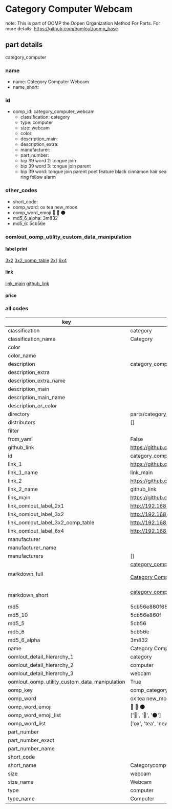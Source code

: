 # Category Computer Webcam  

note: This is part of OOMP the Oopen Organization Method For Parts. For more details: https://github.com/oomlout/oomp_base

##  part details



category_computer

### name
* name: Category Computer Webcam
* name_short: 
### id
* oomp_id: category_computer_webcam
  * classification: category
  * type: computer
  * size: webcam
  * color: 
  * description_main: 
  * description_extra: 
  * manufacturer: 
  * part_number: 
  * bip 39 word 2: tongue join
  * bip 39 word 3: tongue join parent
  * bip 39 word: tongue join parent poet feature black cinnamon hair sea ring follow alarm

### other_codes
* short_code: 
* oomp_word: ox tea new_moon
* oomp_word_emoji :ox: :tea: :new_moon:
* md5_6_alpha: 3m832
* md5_6: 5cb56e






### oomlout_oomp_utility_custom_data_manipulation
#### label print
[3x2](http://192.168.1.245:1112/?label=oomp%203m832)
[3x2_oomp_table](http://192.168.1.107:1112/?label=oomp%203m832)
[2x1](http://192.168.1.242:1112/?label=oomp%203m832)
[6x4](http://192.168.1.55:1112/?label=oomp%203m832)    

#### link

[link_main](https://github.com/oomlout/oomlout_oomp_current_version_messy/tree/main/parts/category_computer_webcam) [github_link](https://github.com/oomlout/oomlout_oomp_part_src/tree/main/parts/category_computer_webcam)                             

#### price







### all codes 
| key | value |  
| --- | --- |  
| classification | category |  
| classification_name | Category |  
| color |  |  
| color_name |  |  
| description | category_computer |  
| description_extra |  |  
| description_extra_name |  |  
| description_main |  |  
| description_main_name |  |  
| description_or_color |   |  
| directory | parts/category_computer_webcam |  
| distributors | [] |  
| filter |  |  
| from_yaml | False |  
| github_link | https://github.com/oomlout/oomlout_oomp_part_src/tree/main/parts/category_computer_webcam |  
| id | category_computer_webcam |  
| link_1 | https://github.com/oomlout/oomlout_oomp_current_version_messy/tree/main/parts/category_computer_webcam |  
| link_1_name | link_main |  
| link_2 | https://github.com/oomlout/oomlout_oomp_part_src/tree/main/parts/category_computer_webcam |  
| link_2_name | github_link |  
| link_main | https://github.com/oomlout/oomlout_oomp_current_version_messy/tree/main/parts/category_computer_webcam |  
| link_oomlout_label_2x1 | http://192.168.1.242:1112/?label=oomp%203m832 |  
| link_oomlout_label_3x2 | http://192.168.1.245:1112/?label=oomp%203m832 |  
| link_oomlout_label_3x2_oomp_table | http://192.168.1.107:1112/?label=oomp%203m832 |  
| link_oomlout_label_6x4 | http://192.168.1.55:1112/?label=oomp%203m832 |  
| manufacturer |  |  
| manufacturer_name |  |  
| manufacturers | [] |  
| markdown_full | [category_computer_webcam](https://github.com/oomlout/oomlout_oomp_current_version_messy/tree/main/parts/category_computer_webcam)<br>[](https://github.com/oomlout/oomlout_oomp_current_version_messy/tree/main/parts/category_computer_webcam)<br>[Category Computer Webcam](https://github.com/oomlout/oomlout_oomp_current_version_messy/tree/main/parts/category_computer_webcam)<br><br> |  
| markdown_short | [category_computer_webcam](https://github.com/oomlout/oomlout_oomp_current_version_messy/tree/main/parts/category_computer_webcam)<br><br> |  
| md5 | 5cb56e860f6845205baa1a73405e0f23 |  
| md5_10 | 5cb56e860f |  
| md5_5 | 5cb56 |  
| md5_6 | 5cb56e |  
| md5_6_alpha | 3m832 |  
| name | Category Computer Webcam |  
| oomlout_detail_hierarchy_1 | category |  
| oomlout_detail_hierarchy_2 | computer |  
| oomlout_detail_hierarchy_3 | webcam |  
| oomlout_oomp_utility_custom_data_manipulation | True |  
| oomp_key | oomp_category_computer_webcam |  
| oomp_word | ox tea new_moon |  
| oomp_word_emoji | :ox: :tea: :new_moon: |  
| oomp_word_emoji_list | [':ox:', ':tea:', ':new_moon:'] |  
| oomp_word_list | ['ox', 'tea', 'new_moon'] |  
| part_number |  |  
| part_number_exact |  |  
| part_number_name |  |  
| short_code |  |  
| short_name | Categorycomputer |  
| size | webcam |  
| size_name | Webcam |  
| type | computer |  
| type_name | Computer |  
